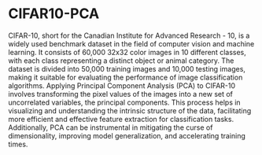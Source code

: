 # CIFAR10-PCA
CIFAR-10, short for the Canadian Institute for Advanced Research - 10, is a widely used benchmark dataset in the field of computer vision and machine learning. It consists of 60,000 32x32 color images in 10 different classes, with each class representing a distinct object or animal category.
The dataset is divided into 50,000 training images and 10,000 testing images, making it suitable for evaluating the performance of image classification algorithms.
Applying Principal Component Analysis (PCA) to CIFAR-10 involves transforming the pixel values of the images into a new set of uncorrelated variables, the principal components. This process helps in visualizing and understanding the intrinsic structure of the data, facilitating more efficient and effective feature extraction for classification tasks. Additionally, PCA can be instrumental in mitigating the curse of dimensionality, improving model generalization, and accelerating training times.
